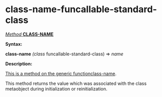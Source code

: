 class-name-funcallable-standard-class
=====================================

[*Method* **CLASS-NAME**]()

**Syntax:**

**class-name** *(class* funcallable-standard-class) => *name*

**Description:**

[This is a method on the generic function]()[class-name](class-name.md).

This method returns the value which was associated with the class metaobject during initialization or reinitialization.
